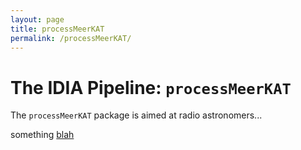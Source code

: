 ```yaml
---
layout: page
title: processMeerKAT 
permalink: /processMeerKAT/
---
```


# The IDIA Pipeline: `processMeerKAT`

The `processMeerKAT` package is aimed at radio astronomers...

something [blah][mylink]

[mylink]: processMeerKAT_pages/using-the-pipeline.md
